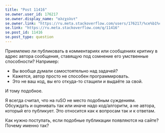 ```yaml
---
title: "Post 11416"
se.owner.user_id: 176217
se.owner.display_name: "αλεχολυτ"
se.owner.link: "https://ru.meta.stackoverflow.com/users/176217/%ce%b1%ce%bb%ce%b5%cf%87%ce%bf%ce%bb%cf%85%cf%84"
se.link: "https://ru.meta.stackoverflow.com/q/11416"
se.post_id: 11416
se.post_type: question
---
```

<p>Приемлемо ли публиковать в комментариях или сообщениях критику в адрес автора сообщения, ставящую под сомнение его умственные способности? Например:</p>
<ul>
<li>Вы вообще думали самостоятельно над задачей?</li>
<li>Кажется, автор просто не способен программировать.</li>
<li>Это не ваш код, вы его откуда-то стащили и выдаёте за свой.</li>
</ul>
<p>И тому подобное.</p>
<p>Я всегда считал, что на ruSO не место подобным суждениям. Обсуждать и оценивать так или иначе надо код/алгоритм, а не автора, который его публикует. Это относится как к вопросам так и к ответам.</p>
<p>Как нужно поступать, если подобные публикации появляются на сайте? Почему именно так?</p>
